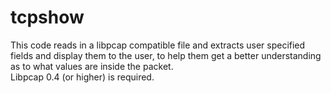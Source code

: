 # tcpshow
This code reads in a libpcap compatible file and extracts user specified fields and display them to the user, to help them get a better understanding as to what values are inside the packet. <br/>
Libpcap 0.4 (or higher) is required.
